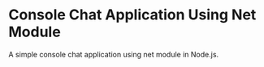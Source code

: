 # Console Chat Application Using Net Module
A simple console chat application using net module in Node.js.
